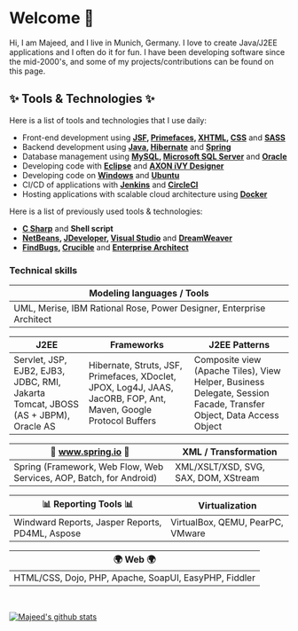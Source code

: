 # Welcome 👋 

Hi, I am Majeed, and I live in Munich, Germany. I love to create Java/J2EE applications and I often do it for fun. I have been developing software since the mid-2000's, and some of my projects/contributions can be found on this page.

## ✨ Tools & Technologies ✨ 

Here is a list of tools and technologies that I use daily:

- Front-end development using **[JSF][jsf], [Primefaces][primefaces], [XHTML][xhtml], [CSS][css]** and **[SASS][sass]**
- Backend development using **[Java][java], [Hibernate][hibernate]** and **[Spring][spring]**
- Database management using **[MySQL][mysql], [Microsoft SQL Server][microsoft-sql-server]** and **[Oracle][oracle]**
- Developing code with **[Eclipse][eclipse]** and **[AXON iVY Designer][axonivy]**
- Developing code on **[Windows][windows]** and **[Ubuntu][ubuntu]**
- CI/CD of applications with **[Jenkins][jenkins]** and **[CircleCI][circleci]**
- Hosting applications with scalable cloud architecture using **[Docker][docker]**

Here is a list of previously used tools & technologies:

- **[C Sharp][csharp]** and **Shell script** 
- **[NetBeans][netbeans], [JDeveloper][jdeveloper], [Visual Studio][visual-studio]** and **[DreamWeaver][dreamWeaver]**
- **[FindBugs][findBugs], [Crucible][crucible]** and **[Enterprise Architect][enterprise-architect]**

### Technical skills 

| Modeling languages / Tools |
|---|
| UML, Merise, IBM Rational Rose, Power Designer, Enterprise Architect |

| J2EE | Frameworks | J2EE Patterns |
|---|---|---|
| Servlet, JSP, EJB2, EJB3, JDBC, RMI, Jakarta Tomcat, JBOSS (AS + JBPM), Oracle AS | Hibernate, Struts, JSF, Primefaces, XDoclet, JPOX, Log4J, JAAS, JacORB, FOP, Ant, Maven, Google Protocol Buffers | Composite view (Apache Tiles), View Helper, Business Delegate, Session Facade, Transfer Object, Data Access Object |

| :leaves: www.spring.io :leaves: | XML / Transformation |
|---|---|
| Spring (Framework, Web Flow, Web Services, AOP, Batch, for Android) | XML/XSLT/XSD, SVG, SAX, DOM, XStream |

| :bar_chart: Reporting Tools :bar_chart: | Virtualization |
|---|---|
| Windward Reports, Jasper Reports, PD4ML, Aspose | VirtualBox, QEMU, PearPC, VMware |

| :earth_africa: Web :earth_africa: |
|---|
| HTML/CSS, Dojo, PHP, Apache, SoapUI, EasyPHP, Fiddler |

<br />

[![Majeed's github stats](https://github-readme-stats.vercel.app/api?username=majeed-hm&show_icons=true)](https://github.com/majeed-hm/)


[css]: https://www.w3.org/Style/CSS/Overview.en.html
[jsf]: https://jakarta.ee/specifications/faces/
[primefaces]: https://www.primefaces.org/
[xhtml]: https://www.w3.org/TR/xhtml-basic/
[css]: https://www.w3.org/Style/CSS/Overview.en.html
[sass]: https://sass-lang.com
[java]: https://www.java.com/en/
[hibernate]: https://hibernate.org/
[spring]: https://spring.io
[mysql]: https://www.mysql.com
[microsoft-sql-server]: https://www.microsoft.com/en-us/sql-server/
[oracle]: https://www.oracle.com/database/
[eclipse]: https://www.eclipse.org/
[axonivy]: https://www.axonivy.com/
[windows]: https://www.microsoft.com/en-us/windows
[ubuntu]: https://ubuntu.com
[jenkins]: https://www.jenkins.io
[circleci]: https://circleci.com/
[docker]: https://www.docker.com
[csharp]: https://learn.microsoft.com/en-us/dotnet/csharp/
[netbeans]: https://netbeans.apache.org/
[jdeveloper]: https://www.oracle.com/application-development/technologies/jdeveloper.html
[visual-studio]: https://visualstudio.microsoft.com/
[dreamWeaver]: https://www.adobe.com/products/dreamweaver.html
[findBugs]: https://findbugs.sourceforge.net/
[crucible]: https://www.atlassian.com/software/crucible
[enterprise-architect]: https://www.sparxsystems.eu/
